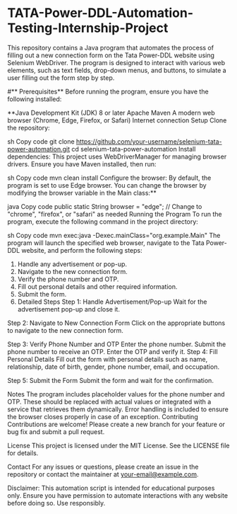 # TATA-Power-DDL-Automation-Testing-Internship-Project

This repository contains a Java program that automates the process of filling out a new connection form on the Tata Power-DDL website using Selenium WebDriver. The program is designed to interact with various web elements, such as text fields, drop-down menus, and buttons, to simulate a user filling out the form step by step.

#** Prerequisites**
Before running the program, ensure you have the following installed:

**Java Development Kit (JDK) 8 or later
Apache Maven
A modern web browser (Chrome, Edge, Firefox, or Safari)
Internet connection
Setup
Clone the repository:

sh
Copy code
git clone https://github.com/your-username/selenium-tata-power-automation.git
cd selenium-tata-power-automation
Install dependencies:
This project uses WebDriverManager for managing browser drivers. Ensure you have Maven installed, then run:

sh
Copy code
mvn clean install
Configure the browser:
By default, the program is set to use Edge browser. You can change the browser by modifying the browser variable in the Main class:**

java
Copy code
public static String browser = "edge"; // Change to "chrome", "firefox", or "safari" as needed
Running the Program
To run the program, execute the following command in the project directory:

sh
Copy code
mvn exec:java -Dexec.mainClass="org.example.Main"
The program will launch the specified web browser, navigate to the Tata Power-DDL website, and perform the following steps:

1. Handle any advertisement or pop-up.
2. Navigate to the new connection form.
3. Verify the phone number and OTP.
4. Fill out personal details and other required information.
5. Submit the form.
6. Detailed Steps
Step 1: Handle Advertisement/Pop-up
Wait for the advertisement pop-up and close it.

Step 2: Navigate to New Connection Form
Click on the appropriate buttons to navigate to the new connection form.

Step 3: Verify Phone Number and OTP
Enter the phone number.
Submit the phone number to receive an OTP.
Enter the OTP and verify it.
Step 4: Fill Personal Details
Fill out the form with personal details such as name, relationship, date of birth, gender, phone number, email, and occupation.

Step 5: Submit the Form
Submit the form and wait for the confirmation.

Notes
The program includes placeholder values for the phone number and OTP. These should be replaced with actual values or integrated with a service that retrieves them dynamically.
Error handling is included to ensure the browser closes properly in case of an exception.
Contributing
Contributions are welcome! Please create a new branch for your feature or bug fix and submit a pull request.

License
This project is licensed under the MIT License. See the LICENSE file for details.

Contact
For any issues or questions, please create an issue in the repository or contact the maintainer at your-email@example.com.

Disclaimer: This automation script is intended for educational purposes only. Ensure you have permission to automate interactions with any website before doing so. Use responsibly.
